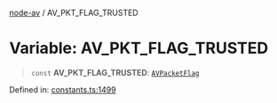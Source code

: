 [node-av](../globals.md) / AV\_PKT\_FLAG\_TRUSTED

# Variable: AV\_PKT\_FLAG\_TRUSTED

> `const` **AV\_PKT\_FLAG\_TRUSTED**: [`AVPacketFlag`](../type-aliases/AVPacketFlag.md)

Defined in: [constants.ts:1499](https://github.com/seydx/av/blob/f8631fc881b394300b1479f511d55cf1c370a87f/src/constants/constants.ts#L1499)
